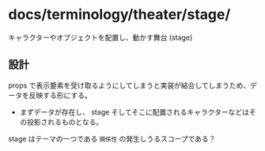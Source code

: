 # docs/terminology/theater/stage/

キャラクターやオブジェクトを配置し、動かす舞台 (stage)

## 設計

props で表示要素を受け取るようにしてしまうと実装が結合してしまうため、データを反映する形にする。

- まずデータが存在し、 stage そしてそこに配置されるキャラクターなどはその投影されるものとなる。

stage はテーマの一つである `関係性` の発生しうるスコープである？
